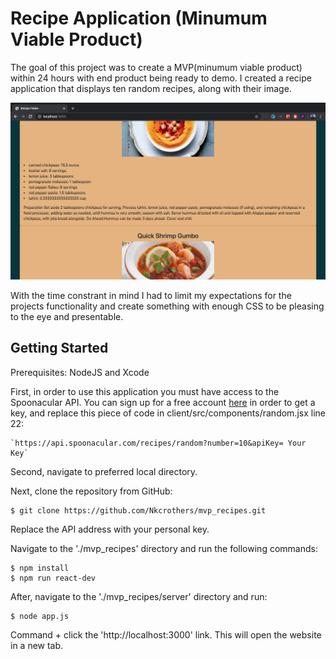 # Recipe Application (Minumum Viable Product)

The goal of this project was to create a MVP(minumum viable product) within 24 hours with end product being ready to demo.  I created a recipe application that displays ten random recipes, along with their image.

![Alt text](/images/screenShots/mainScreenShot.png?raw=true)

With the time constrant in mind I had to limit my expectations for the projects functionality and create something with enough CSS to be pleasing to the eye and presentable.

## Getting Started

Prerequisites: NodeJS and Xcode

First, in order to use this application you must have access to the Spoonacular API.  You can sign up for a free account [here](https://spoonacular.com/food-api/pricing) in order to get a key, and replace this piece of code in client/src/components/random.jsx line 22:

```
`https://api.spoonacular.com/recipes/random?number=10&apiKey= Your Key`
```

Second, navigate to preferred local directory.

Next, clone the repository from GitHub:

```
$ git clone https://github.com/Nkcrothers/mvp_recipes.git
```

Replace the API address with your personal key.

Navigate to the './mvp_recipes' directory and run the following commands:

```
$ npm install
$ npm run react-dev
```

After, navigate to the './mvp_recipes/server' directory and run:

```
$ node app.js
```
Command + click the 'http://localhost:3000' link.
This will open the website in a new tab.
